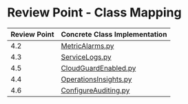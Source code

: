 # Review Point - Class Mapping

| Review Point | Concrete Class Implementation                           
|--------------|---------------------------------------------------------
| 4.2          | [MetricAlarms.py](MetricAlarms.py)                 
| 4.3          | [ServiceLogs.py](ServiceLogs.py)
| 4.5          | [CloudGuardEnabled.py](CloudGuardEnabled.py)
| 4.4          | [OperationsInsights.py](OperationsInsights.py) 
| 4.6          | [ConfigureAuditing.py](ConfigureAuditing.py)   
                                  
